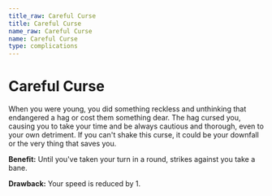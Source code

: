 ```yaml
---
title_raw: Careful Curse
title: Careful Curse
name_raw: Careful Curse
name: Careful Curse
type: complications
---
```


# Careful Curse

When you were young, you did something reckless and unthinking that endangered a hag or cost them something dear. The hag cursed you, causing you to take your time and be always cautious and thorough, even to your own detriment. If you can't shake this curse, it could be your downfall or the very thing that saves you.

**Benefit:** Until you've taken your turn in a round, strikes against you take a bane.

**Drawback:** Your speed is reduced by 1.
